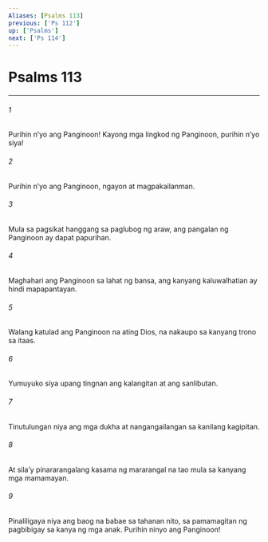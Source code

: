 ```yaml
---
Aliases: [Psalms 113]
previous: ['Ps 112']
up: ['Psalms']
next: ['Ps 114']
---
```

# Psalms 113

***






















###### 1 










Purihin nʼyo ang Panginoon! Kayong mga lingkod ng Panginoon, purihin nʼyo siya! 





















###### 2 










Purihin nʼyo ang Panginoon, ngayon at magpakailanman. 





















###### 3 










Mula sa pagsikat hanggang sa paglubog ng araw, ang pangalan ng Panginoon ay dapat papurihan. 





















###### 4 










Maghahari ang Panginoon sa lahat ng bansa, ang kanyang kaluwalhatian ay hindi mapapantayan. 





















###### 5 










Walang katulad ang Panginoon na ating Dios, na nakaupo sa kanyang trono sa itaas. 





















###### 6 










Yumuyuko siya upang tingnan ang kalangitan at ang sanlibutan. 





















###### 7 










Tinutulungan niya ang mga dukha at nangangailangan sa kanilang kagipitan. 





















###### 8 










At silaʼy pinararangalang kasama ng mararangal na tao mula sa kanyang mga mamamayan. 





















###### 9 










Pinaliligaya niya ang baog na babae sa tahanan nito, sa pamamagitan ng pagbibigay sa kanya ng mga anak. Purihin ninyo ang Panginoon!

